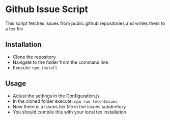 # Github Issue Script
This script fetches issues from public github repositories and writes them to a tex file

## Installation
* Clone the repository
* Navigate to the folder from the command line
* Execute: 
``` npm install ```

## Usage
* Adjust the settings in the Configuration.js
* In the cloned folder execute:
``` npm run fetchIssues ```
* Now there is a issues.tex file in the issues subdiretory
* You should compile this with your local tex installation



